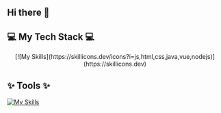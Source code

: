 ## Hi there 👋

## 💻 My Tech Stack 💻
<p align="center">
[![My Skills](https://skillicons.dev/icons?i=js,html,css,java,vue,nodejs)](https://skillicons.dev)
</p>

## ✨ Tools ✨
[![My Skills](https://skillicons.dev/icons?i=vscode,idea,figma&theme=dark)](https://skillicons.dev)
<!--
**mantana-chp/mantana-chp** is a ✨ _special_ ✨ repository because its `README.md` (this file) appears on your GitHub profile.

Here are some ideas to get you started:

- 🔭 I’m currently working on ...
- 🌱 I’m currently learning ...
- 👯 I’m looking to collaborate on ...
- 🤔 I’m looking for help with ...
- 💬 Ask me about ...
- 📫 How to reach me: ...
- 😄 Pronouns: ...
- ⚡ Fun fact: ...
-->
